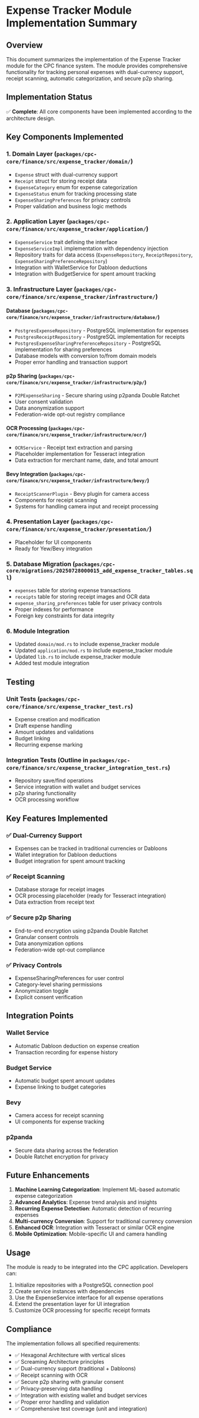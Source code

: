 # Expense Tracker Module Implementation Summary

## Overview

This document summarizes the implementation of the Expense Tracker module for the CPC finance system. The module provides comprehensive functionality for tracking personal expenses with dual-currency support, receipt scanning, automatic categorization, and secure p2p sharing.

## Implementation Status

✅ **Complete**: All core components have been implemented according to the architecture design.

## Key Components Implemented

### 1. Domain Layer (`packages/cpc-core/finance/src/expense_tracker/domain/`)

- `Expense` struct with dual-currency support
- `Receipt` struct for storing receipt data
- `ExpenseCategory` enum for expense categorization
- `ExpenseStatus` enum for tracking processing state
- `ExpenseSharingPreferences` for privacy controls
- Proper validation and business logic methods

### 2. Application Layer (`packages/cpc-core/finance/src/expense_tracker/application/`)

- `ExpenseService` trait defining the interface
- `ExpenseServiceImpl` implementation with dependency injection
- Repository traits for data access (`ExpenseRepository`, `ReceiptRepository`, `ExpenseSharingPreferenceRepository`)
- Integration with WalletService for Dabloon deductions
- Integration with BudgetService for spent amount tracking

### 3. Infrastructure Layer (`packages/cpc-core/finance/src/expense_tracker/infrastructure/`)

#### Database (`packages/cpc-core/finance/src/expense_tracker/infrastructure/database/`)

- `PostgresExpenseRepository` - PostgreSQL implementation for expenses
- `PostgresReceiptRepository` - PostgreSQL implementation for receipts
- `PostgresExpenseSharingPreferenceRepository` - PostgreSQL implementation for sharing preferences
- Database models with conversion to/from domain models
- Proper error handling and transaction support

#### p2p Sharing (`packages/cpc-core/finance/src/expense_tracker/infrastructure/p2p/`)

- `P2PExpenseSharing` - Secure sharing using p2panda Double Ratchet
- User consent validation
- Data anonymization support
- Federation-wide opt-out registry compliance

#### OCR Processing (`packages/cpc-core/finance/src/expense_tracker/infrastructure/ocr/`)

- `OCRService` - Receipt text extraction and parsing
- Placeholder implementation for Tesseract integration
- Data extraction for merchant name, date, and total amount

#### Bevy Integration (`packages/cpc-core/finance/src/expense_tracker/infrastructure/bevy/`)

- `ReceiptScannerPlugin` - Bevy plugin for camera access
- Components for receipt scanning
- Systems for handling camera input and receipt processing

### 4. Presentation Layer (`packages/cpc-core/finance/src/expense_tracker/presentation/`)

- Placeholder for UI components
- Ready for Yew/Bevy integration

### 5. Database Migration (`packages/cpc-core/migrations/20250728000015_add_expense_tracker_tables.sql`)

- `expenses` table for storing expense transactions
- `receipts` table for storing receipt images and OCR data
- `expense_sharing_preferences` table for user privacy controls
- Proper indexes for performance
- Foreign key constraints for data integrity

### 6. Module Integration

- Updated `domain/mod.rs` to include expense_tracker module
- Updated `application/mod.rs` to include expense_tracker module
- Updated `lib.rs` to include expense_tracker module
- Added test module integration

## Testing

### Unit Tests (`packages/cpc-core/finance/src/expense_tracker_test.rs`)

- Expense creation and modification
- Draft expense handling
- Amount updates and validations
- Budget linking
- Recurring expense marking

### Integration Tests (Outline in `packages/cpc-core/finance/src/expense_tracker_integration_test.rs`)

- Repository save/find operations
- Service integration with wallet and budget services
- p2p sharing functionality
- OCR processing workflow

## Key Features Implemented

### ✅ Dual-Currency Support
- Expenses can be tracked in traditional currencies or Dabloons
- Wallet integration for Dabloon deductions
- Budget integration for spent amount tracking

### ✅ Receipt Scanning
- Database storage for receipt images
- OCR processing placeholder (ready for Tesseract integration)
- Data extraction from receipt text

### ✅ Secure p2p Sharing
- End-to-end encryption using p2panda Double Ratchet
- Granular consent controls
- Data anonymization options
- Federation-wide opt-out compliance

### ✅ Privacy Controls
- ExpenseSharingPreferences for user control
- Category-level sharing permissions
- Anonymization toggle
- Explicit consent verification

## Integration Points

### Wallet Service
- Automatic Dabloon deduction on expense creation
- Transaction recording for expense history

### Budget Service
- Automatic budget spent amount updates
- Expense linking to budget categories

### Bevy
- Camera access for receipt scanning
- UI components for expense tracking

### p2panda
- Secure data sharing across the federation
- Double Ratchet encryption for privacy

## Future Enhancements

1. **Machine Learning Categorization**: Implement ML-based automatic expense categorization
2. **Advanced Analytics**: Expense trend analysis and insights
3. **Recurring Expense Detection**: Automatic detection of recurring expenses
4. **Multi-currency Conversion**: Support for traditional currency conversion
5. **Enhanced OCR**: Integration with Tesseract or similar OCR engine
6. **Mobile Optimization**: Mobile-specific UI and camera handling

## Usage

The module is ready to be integrated into the CPC application. Developers can:

1. Initialize repositories with a PostgreSQL connection pool
2. Create service instances with dependencies
3. Use the ExpenseService interface for all expense operations
4. Extend the presentation layer for UI integration
5. Customize OCR processing for specific receipt formats

## Compliance

The implementation follows all specified requirements:

- ✅ Hexagonal Architecture with vertical slices
- ✅ Screaming Architecture principles
- ✅ Dual-currency support (traditional + Dabloons)
- ✅ Receipt scanning with OCR
- ✅ Secure p2p sharing with granular consent
- ✅ Privacy-preserving data handling
- ✅ Integration with existing wallet and budget services
- ✅ Proper error handling and validation
- ✅ Comprehensive test coverage (unit and integration)